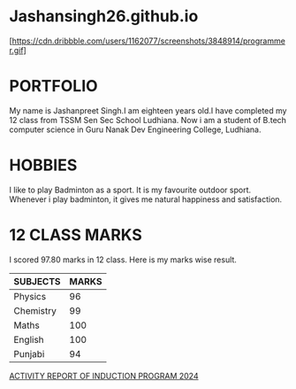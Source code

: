 # Jashansingh26.github.io
[https://cdn.dribbble.com/users/1162077/screenshots/3848914/programmer.gif]
# **PORTFOLIO**

My name is Jashanpreet Singh.I am eighteen years old.I have completed my 12 class from TSSM Sen Sec School Ludhiana. Now i am a student of B.tech computer science in Guru Nanak Dev Engineering College, Ludhiana.

# **HOBBIES**

I like to play Badminton as a sport.
It is my favourite outdoor sport. Whenever i play badminton, it gives me natural happiness and satisfaction.

# **12 CLASS MARKS**

I scored 97.80 marks in 12 class.
Here is my marks wise result.

| SUBJECTS | MARKS |
|--------|------|
| Physics | 96 |
| Chemistry | 99 |
| Maths | 100 |
| English | 100 |
| Punjabi | 94 |

[ACTIVITY REPORT OF INDUCTION PROGRAM 2024](https://jashansingh26.github.io/Jashansingh2610.github.io/)


